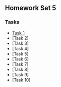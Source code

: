 ## Homework Set 5

### Tasks

* [Task 1](https://lsdroubay.github.io/math5610/homework/homework5/task1)
* [Task 2]
* [Task 3]
* [Task 4]
* [Task 5]
* [Task 6]
* [Task 7]
* [Task 8]
* [Task 9]
* [Task 10]
